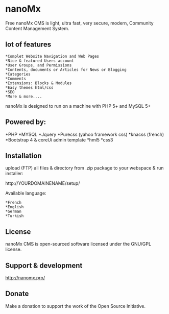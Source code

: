 # nanoMx
Free nanoMx CMS is light, ultra fast, very secure, modern, Community Content Management System.


## lot of features
    *Complet Website Navigation and Web Pages
    *Nice & featured Users account
	*User Groups, and Permissions
    *Contents, documents or Articles for News or Blogging
    *Categories
    *Comments
    *Extensions: Blocks & Modules
    *Easy themes html/css
	*SEO
	*More & more....
	
nanoMx is designed to run on a machine with PHP 5+ and MySQL 5+

## Powered by:
*PHP
*MYSQL 
*Jquery
*Purecss (yahoo framework css)
*knacss (french)
*Bootstrap 4 & coreUi admin template
*hml5
*css3
	
	
## Installation	
upload (FTP) all files & directory from .zip package to your webspace & run installer:

http://YOURDOMAINENAME/setup/

Available language:

	*French
    *English
    *German
	*Turkish
	
	
## License
nanoMx CMS is open-sourced software licensed under the GNU/GPL license.

## Support & development
http://nanomx.pro/


## Donate
Make a donation to support the work of the Open Source Initiative.